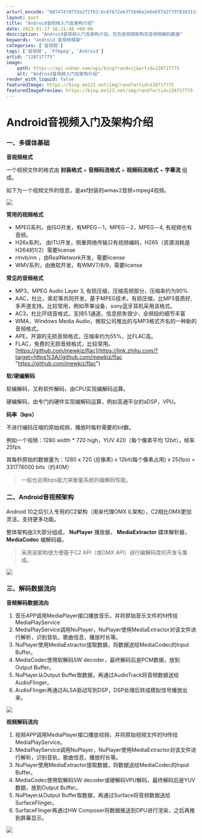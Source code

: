 ```yaml
---
arturl_encode: "68747470733a2f2f62:6c6f672e6373646e2e6e65742f79783831313432313538322f:61727469636c652f64657461696c732f313238373137373735"
layout: post
title: "Android音视频入门及架构介绍"
date: 2023-01-17 16:21:48 +08:00
description: "Android音视频入门及架构介绍，包含音视频架构及音视频解码数据"
keywords: "android 音视频框架"
categories: ['音视频']
tags: ['音视频', 'Ffmpeg', 'Android']
artid: "128717775"
image:
    path: https://api.vvhan.com/api/bing?rand=sj&artid=128717775
    alt: "Android音视频入门及架构介绍"
render_with_liquid: false
featuredImage: https://bing.ee123.net/img/rand?artid=128717775
featuredImagePreview: https://bing.ee123.net/img/rand?artid=128717775
---
```


# Android音视频入门及架构介绍

### 一、多媒体基础

**音视频格式**

一个视频文件的格式由
**封装格式**
+
**音频码流格式**
+
**视频码流格式**
+
**字幕流**
组成。

如下为一个视频文件的信息，是asf封装的wmav2音频+mpeg4视频。

![](https://i-blog.csdnimg.cn/blog_migrate/f139a85e93ed8f04f91fed8997f42cfe.png)

**常用的视频格式**

* MPEG系列，由ISO开发，有MPEG－1，MPEG－2，MPEG－4, 有视频也有音频。
* H26x系列， 由ITU开发，侧重网络传输只有视频编码，H265（资源消耗是H264的1/2）需要license
* rmvb/rm ，由RealNetwork开发，需要license
* WMV系列，由微软开发，有WMV7/8/9，需要license

**常见的音频格式**

* MP3，MPEG Audio Layer 3, 有损压缩，压缩高频部分，压缩率约为90%
* AAC，杜比，索尼等共同开发，基于MPEG技术，有损压缩，比MP3音质好, 多声道支持。比较常用，例如苹果设备，sony蓝牙耳机采用该格式。
* AC3，杜比环绕音格式，支持5.1通道，信息损失很少，全频段的细节丰富
* WMA，Windows Media Audio，微软公司推出的与MP3格式齐名的一种新的音频格式。
* APE，开源的无损音频格式，压缩率约为55%，比FLAC高。
* FLAC，免费的无损音频格式，比较常用。
  [https://github.com/mewkiz/flac](https://link.zhihu.com/?target=https%3A//github.com/mewkiz/flac "https://github.com/mewkiz/flac")

**软/硬编解码**

软编解码，又称软件解码，由CPU实现编解码运算。

硬编解码，由专门的硬件实现编解码运算，例如高通平台的aDSP，VPU。

**码率（bps）**

不进行编码压缩的原始视频，播放时每秒需要的bit数。

例如一个视频：1280 width \* 720 high，YUV 420（每个像素平均 12bit），帧率25fps

其每秒原始的数据量为：1280 x 720 (总像素) x 12bit(每个像素占用) x 25(fps) = 331776000 bits（约40M）

> 一般也会用bps能力来衡量系统的编解码性能。

### **二、Android音视频架构**

Android 10之后引入专用的C2架构（用来代理OMX IL架构），C2相比OMX更加灵活，支持更多功能。

整体架构由3大部分组成，
**NuPlayer**
播放器，
**MediaExtractor**
媒体解析器，
**MediaCodec**
编解码器。

> 采用该架构很方便基于C2 API（或OMX API）进行编解码库的开发与集成。

![](https://i-blog.csdnimg.cn/blog_migrate/3d3ef5d42308b9f866680bda6d44a166.png)

### 三、解码数据流向

**音频解码数据流向**

1. 音乐APP调用MediaPlayer接口播放音乐，并将原始音乐文件的fd传给MediaPlayService
2. MediaPlayService调用NuPlayer，NuPlayer使用MediaExtractor对该文件进行解析，识别音轨，歌曲信息，播放时长等。
3. NuPlayer使用MediaExtractor提取数据，将数据送给MediaCodec的Input Buffer。
4. MediaCodec使用软解码SW decoder，最终解码后是PCM数据，放到Output Buffer。
5. NuPlayer从Output Buffer取数据，再通过AudioTrack将音频数据送给AudioFlinger。
6. AudioFlinger再通过ALSA驱动写到DSP，DSP处理后转成模拟信号播放出来。

![](https://i-blog.csdnimg.cn/blog_migrate/7ac3107152d5e33e52b09986acb4318f.png)

**视频解码流向**

1. 视频APP调用MediaPlayer接口播放视频，并将原始视频文件的fd传给MediaPlayService。
2. MediaPlayService调用NuPlayer，NuPlayer使用MediaExtractor对该文件进行解析，识别音轨，歌曲信息，播放时长等。
3. NuPlayer使用MediaExtractor提取数据，将数据送给MediaCodec的Input Buffer。
4. MediaCodec使用软解码SW decoder或硬解码VPU解码，最终解码后是YUV数据，放到Output Buffer。
5. NuPlayer从Output Buffer取数据，再通过Surface将音频数据送给SurfaceFlinger。
6. SurfaceFlinger再通过HW Composer将数据推送到DPU进行渲染，之后再推到屏幕显示。

![](https://i-blog.csdnimg.cn/blog_migrate/534fb21578538ffd689352623f9fe231.png)